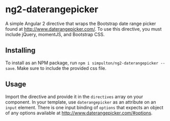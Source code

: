 # ng2-daterangepicker
A simple Angular 2 directive that wraps the Bootstrap date range picker found at http://www.daterangepicker.com/. To use this directive, you must include jQuery, momentJS, and Bootstrap CSS.

## Installing
To install as an NPM package, run `npm i simpulton/ng2-daterangepicker --save`. Make sure to include the provided css file.

## Usage
Import the directive and provide it in the `directives` array on your component. In your template, use `daterangepicker` as an attribute on an `input` element. There is one input binding of `options` that expects an object of any options available at http://www.daterangepicker.com/#options.
